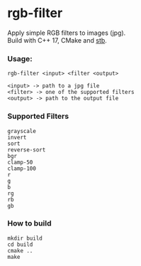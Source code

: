# rgb-filter

Apply simple RGB filters to images (jpg).  
Build with C++ 17, CMake and [stb](https://github.com/nothings/stb).

### Usage:
```rgb-filter <input> <filter <output>```

```
<input> -> path to a jpg file
<filter> -> one of the supported filters
<output> -> path to the output file
```

### Supported Filters
```
grayscale  
invert  
sort  
reverse-sort  
bgr  
clamp-50  
clamp-100  
r  
g  
b  
rg  
rb  
gb  
```

### How to build
```
mkdir build
cd build
cmake ..
make
```

